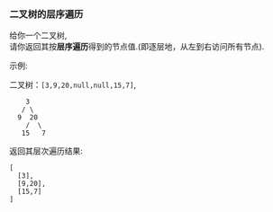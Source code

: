 ### 二叉树的层序遍历

给你一个二叉树,  
请你返回其按**层序遍历**得到的节点值.(即逐层地，从左到右访问所有节点).

示例:  

二叉树：``` [3,9,20,null,null,15,7] ```,
```
    3
   / \
  9  20
    /  \
   15   7
```

返回其层次遍历结果:  
```
[
  [3],
  [9,20],
  [15,7]
]
```